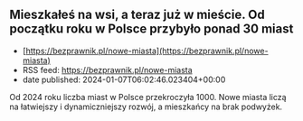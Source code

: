 ## Mieszkałeś na wsi, a teraz już w mieście. Od początku roku w Polsce przybyło ponad 30 miast
 - [https://bezprawnik.pl/nowe-miasta](https://bezprawnik.pl/nowe-miasta)
 - RSS feed: https://bezprawnik.pl/nowe-miasta
 - date published: 2024-01-07T06:02:46.023404+00:00

Od 2024 roku liczba miast w Polsce przekroczyła 1000. Nowe miasta liczą na łatwiejszy i dynamiczniejszy rozwój, a mieszkańcy na brak podwyżek.

